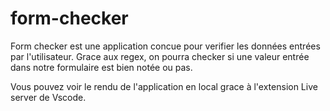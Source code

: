 # form-checker

Form checker est une application concue pour verifier les données entrées par l'utilisateur.
Grace aux regex, on pourra checker si une valeur entrée dans notre formulaire est bien notée ou pas.

Vous pouvez voir le rendu de l'application en local grace à l'extension Live server de Vscode.
